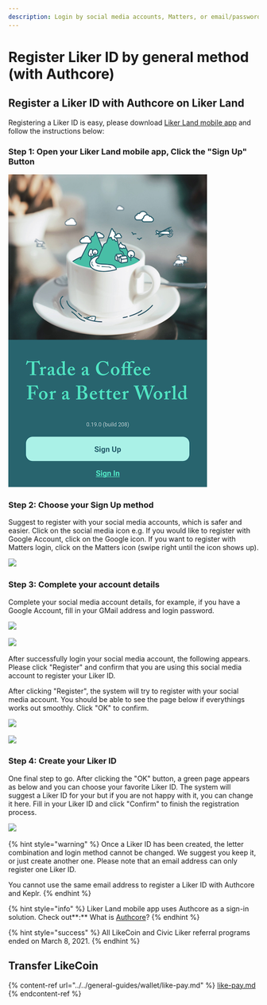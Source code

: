 ```yaml
---
description: Login by social media accounts, Matters, or email/password
---
```


# Register Liker ID by general method (with Authcore)

## Register a Liker ID with Authcore on Liker Land

Registering a Liker ID is easy, please download [Liker Land mobile app](https://liker.land/getapp) and follow the instructions below:

### Step 1: Open your Liker Land mobile app, Click the "Sign Up" Button

![](<../../.gitbook/assets/Sign In.png>)

### **Step 2: Choose your Sign Up method**

Suggest to register with your social media accounts, which is safer and easier. Click on the social media icon e.g. If you would like to register with Google Account, click on the Google icon. If you want to register with Matters login, click on the Matters icon (swipe right until the icon shows up).

![](../../.gitbook/assets/IMG\_2334.png)

### Step 3: Complete your account details

Complete your social media account details, for example, if you have a Google Account, fill in your GMail address and login password.

![](../../.gitbook/assets/IMG\_2338.png)

![](../../.gitbook/assets/IMG\_2339.png)

After successfully login your social media account, the following appears. Please click "Register" and confirm that you are using this social media account to register your Liker ID.

After clicking "Register", the system will try to register with your social media account. You should be able to see the page below if everythings works out smoothly. Click "OK" to confirm.

![](../../.gitbook/assets/IMG\_2340.png)

![](<../../.gitbook/assets/img\_2341 (1).png>)

### Step 4: Create your Liker ID

One final step to go. After clicking the "OK" button, a green page appears as below and you can choose your favorite Liker ID. The system will suggest a Liker ID for your but if you are not happy with it, you can change it here. Fill in your Liker ID and click "Confirm" to finish the registration process.

![](../../.gitbook/assets/IMG\_3461.jpeg)

{% hint style="warning" %}
Once a Liker ID has been created, the letter combination and login method cannot be changed.  We suggest you keep it, or just create another one. Please note that an email address can only register one Liker ID.

You cannot use the same email address to register a Liker ID with Authcore and Keplr.
{% endhint %}

{% hint style="info" %}
Liker Land mobile app uses Authcore as a sign-in solution. Check out**:** What is [Authcore](what-is-authcore.md)?
{% endhint %}

{% hint style="success" %}
All LikeCoin and Civic Liker referral programs ended on March 8, 2021.
{% endhint %}

## Transfer LikeCoin

{% content-ref url="../../general-guides/wallet/like-pay.md" %}
[like-pay.md](../../general-guides/wallet/like-pay.md)
{% endcontent-ref %}
